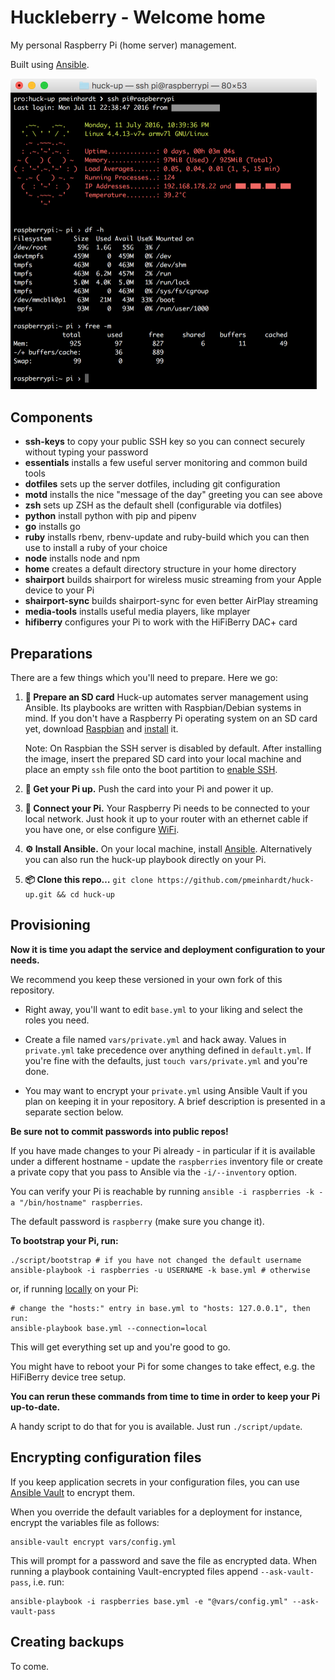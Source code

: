 # Huckleberry - Welcome home

My personal Raspberry Pi (home server) management.

Built using [Ansible](https://github.com/ansible/ansible).

<img title="Say hello to your provisioned Pi" width="490px" src="screenshot.png">

## Components

- **ssh-keys** to copy your public SSH key so you can connect securely without
  typing your password
- **essentials** installs a few useful server monitoring and common build tools
- **dotfiles** sets up the server dotfiles, including git configuration
- **motd** installs the nice "message of the day" greeting you can see above
- **zsh** sets up ZSH as the default shell (configurable via dotfiles)
- **python** install python with pip and pipenv
- **go** installs go
- **ruby** installs rbenv, rbenv-update and ruby-build which you can then use
  to install a ruby of your choice
- **node** installs node and npm
- **home** creates a default directory structure in your home directory
- **shairport** builds shairport for wireless music streaming from your Apple
  device to your Pi
- **shairport-sync** builds shairport-sync for even better AirPlay streaming
- **media-tools** installs useful media players, like mplayer
- **hifiberry** configures your Pi to work with the HiFiBerry DAC+ card

## Preparations

There are a few things which you'll need to prepare. Here we go:

1. **💾 Prepare an SD card** Huck-up automates server management using Ansible.
   Its playbooks are written with Raspbian/Debian systems in mind. If you don't
   have a Raspberry Pi operating system on an SD card yet, download
   [Raspbian](https://www.raspberrypi.org/downloads/raspbian/) and
   [install](https://www.raspberrypi.org/documentation/installation/installing-images/)
   it.

   Note: On Raspbian the SSH server is disabled by default. After installing
   the image, insert the prepared SD card into your local machine and place an
   empty `ssh` file onto the boot partition to
   [enable SSH](https://www.raspberrypi.org/documentation/remote-access/ssh/).

2. **🔌 Get your Pi up.** Push the card into your Pi and power it up.

3. **🔗 Connect your Pi.** Your Raspberry Pi needs to be connected to your
   local network. Just hook it up to your router with an ethernet cable if you
   have one, or else configure
   [WiFi](https://www.raspberrypi.org/documentation/configuration/wireless/).

4. **⚙ Install Ansible.** On your local machine, install
   [Ansible](http://docs.ansible.com/ansible/intro_installation.html).
   Alternatively you can also run the huck-up playbook directly on your Pi.

5. **📦 Clone this repo…**
   `git clone https://github.com/pmeinhardt/huck-up.git && cd huck-up`

## Provisioning

**Now it is time you adapt the service and deployment configuration to your
needs.**

We recommend you keep these versioned in your own fork of this repository.

- Right away, you'll want to edit `base.yml` to your liking
  and select the roles you need.

- Create a file named `vars/private.yml` and hack away. Values in `private.yml`
  take precedence over anything defined in `default.yml`. If you're fine with
  the defaults, just `touch vars/private.yml` and you're done.

- You may want to encrypt your `private.yml` using Ansible Vault if you plan on
  keeping it in your repository. A brief description is presented in a separate
  section below.

**Be sure not to commit passwords into public repos!**

If you have made changes to your Pi already - in particular if it is available
under a different hostname - update the `raspberries` inventory file or create
a private copy that you pass to Ansible via the `-i/--inventory` option.

You can verify your Pi is reachable by running
`ansible -i raspberries -k -a "/bin/hostname" raspberries`.

The default password is `raspberry` (make sure you change it).

**To bootstrap your Pi, run:**

```shell
./script/bootstrap # if you have not changed the default username
ansible-playbook -i raspberries -u USERNAME -k base.yml # otherwise
```

or, if running [locally](http://docs.ansible.com/ansible/playbooks_delegation.html#local-playbooks) on your Pi:

```shell
# change the "hosts:" entry in base.yml to "hosts: 127.0.0.1", then run:
ansible-playbook base.yml --connection=local
```

This will get everything set up and you're good to go.

You might have to reboot your Pi for some changes to take effect,
e.g. the HiFiBerry device tree setup.

**You can rerun these commands from time to time
in order to keep your Pi up-to-date.**

A handy script to do that for you is available. Just run `./script/update`.

## Encrypting configuration files

If you keep application secrets in your configuration files, you can use
[Ansible Vault](http://docs.ansible.com/ansible/playbooks_vault.html) to
encrypt them.

When you override the default variables for a deployment for instance,
encrypt the variables file as follows:

```
ansible-vault encrypt vars/config.yml
```

This will prompt for a password and save the file as encrypted data.
When running a playbook containing Vault-encrypted files append
`--ask-vault-pass`, i.e. run:

```
ansible-playbook -i raspberries base.yml -e "@vars/config.yml" --ask-vault-pass
```

## Creating backups

To come.

